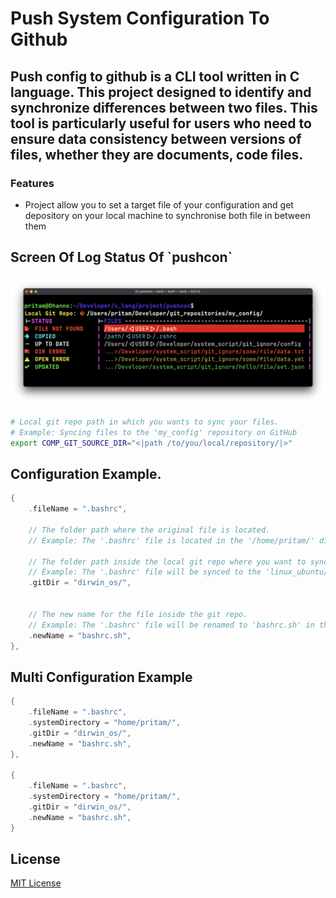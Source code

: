 <h1>
	Push System Configuration To Github
</h1>

<h2>
	Push config to github is a CLI tool written in C language. This project designed to identify and synchronize
	differences between two files. This tool is particularly useful for users who need to ensure data consistency
	between versions of files, whether they are documents, code files.
</h2>

<h3>
	Features
</h3>

<ul>
	<li>
		Project allow you to set a target file of your configuration and get depository on your local machine to
		synchronise both file in between them
	</li>
</ul>

<!-- <h2>
	Basic Idea Behind This Project.
</h2> -->

<h3 align="center">
	<a href="">
		<!-- <img src="./img/idea_diagram.svg" alt="Diagram"> -->
	</a>
</h3>

<h2>
	Screen Of Log Status Of `pushcon`
</h2>

<h3 align="center">
	<a href="">
		<img src="./img/sample_log.png" alt="Diagram">
	</a>
</h3>


``` sh
# Local git repo path in which you wants to sync your files.
# Example: Syncing files to the 'my_config' repository on GitHub
export COMP_GIT_SOURCE_DIR="<|path /to/you/local/repository/|>"
```
<h2>
	Configuration Example.
</h2>


``` c
{
	.fileName = ".bashrc",

	// The folder path where the original file is located.
	// Example: The '.bashrc' file is located in the '/home/pritam/' directory.  .systemDirectory = "/home/pritam/",

	// The folder path inside the local git repo where you want to sync the file.
	// Example: The '.bashrc' file will be synced to the 'linux_ubuntu/' folder.
	.gitDir = "dirwin_os/",


	// The new name for the file inside the git repo.
	// Example: The '.bashrc' file will be renamed to 'bashrc.sh' in the git repo.
	.newName = "bashrc.sh",
},
```
<h2>
	Multi Configuration Example
</h2>

``` c
{
	.fileName = ".bashrc",
	.systemDirectory = "home/pritam/",
	.gitDir = "dirwin_os/",
	.newName = "bashrc.sh",
},

{
	.fileName = ".bashrc",
	.systemDirectory = "home/pritam/",
	.gitDir = "dirwin_os/",
	.newName = "bashrc.sh",
}
```

<h2>License</h2>
<a href="./LICENSE">MIT License</a>
